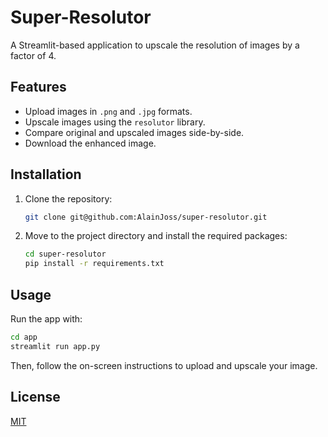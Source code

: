 # Super-Resolutor

A Streamlit-based application to upscale the resolution of images by a factor of 4.

## Features

- Upload images in `.png` and `.jpg` formats.
- Upscale images using the `resolutor` library.
- Compare original and upscaled images side-by-side.
- Download the enhanced image.

## Installation

1. Clone the repository:
   
   ```bash
   git clone git@github.com:AlainJoss/super-resolutor.git
   ```

2. Move to the project directory and install the required packages:

   ```bash
   cd super-resolutor
   pip install -r requirements.txt
   ```

## Usage

Run the app with:

```bash
cd app
streamlit run app.py
```

Then, follow the on-screen instructions to upload and upscale your image.

## License

[MIT](https://choosealicense.com/licenses/mit/)
